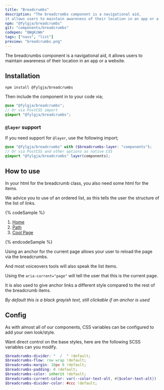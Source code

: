 ```yaml
---
title: "Breadcrumbs"
description: "The breadcrumbs component is a navigational aid,
it allows users to maintain awareness of their location in an app or a website."
npm: "@fylgja/breadcrumbs"
git: "components/breadcrumbs"
codepen: "QWgKzWm"
tags: ["navs", "list"]
preview: "breadcrumbs.png"
---
```


The breadcrumbs component is a navigational aid,
it allows users to maintain awareness of their location in an app or a website.

## Installation

```bash
npm install @fylgja/breadcrumbs
```

Then include the component in to your code via;

```scss
@use "@fylgja/breadcrumbs";
// Or via PostCSS import
@import "@fylgja/breadcrumbs";
```

### `@layer` support

If you need support for `@layer`,
use the following import;

```scss
@use "@fylgja/breadcrumbs" with ($breadcrumbs-layer: "components");
// Or via PostCSS and other options as native CSS
@import "@fylgja/breadcrumbs" layer(components);
```

## How to use

In your html for the breadcrumb class, you also need some html for the items.

We advice you to use of an ordered list, as this tells the user the structure of the list of links.

{% codeSample %}
<nav aria-label="breadcrumb">
    <ol class="breadcrumbs">
        <li><a href="/">Home</a></li>
        <li><a href="/#path">Path</a></li>
        <li><a href="/#path-deeper" aria-current="page">Cool Page</a></li>
    </ol>
</nav>
{% endcodeSample %}

Using an anchor for the current page allows your user to reload the page via the breadcrumbs.

And most voiceovers tools will also speak the list items.

Using the `aria-current="page"` will tell the user that this is the current page.

It is also used to give anchor links a different style compared to the rest of the breadcrumb items.

_By default this is a black grayish text, still clickable if an anchor is used_

## Config

As with almost all of our components, CSS variables can be configured to add your own look/style.

Want direct control on the base styles,
here are the following SCSS variables can you modify.

```scss
$breadcrumbs-divider: "  /  " !default;
$breadcrumbs-flow: row wrap !default;
$breadcrumbs-margin: 10px 0 !default;
$breadcrumbs-padding: 0 !default;
$breadcrumbs-color: inherit !default;
$breadcrumbs-current-color: var(--color-text-alt, #{$color-text-alt}) !default;
$breadcrumbs-divider-color: #ccc !default;
```
